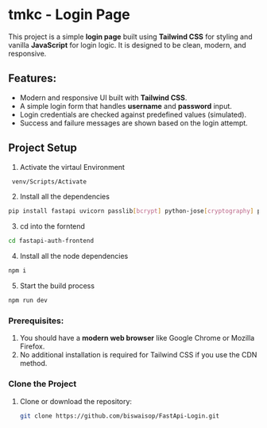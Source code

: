 # tmkc - Login Page

This project is a simple **login page** built using **Tailwind CSS** for styling and vanilla **JavaScript** for login logic. It is designed to be clean, modern, and responsive.

## Features:
- Modern and responsive UI built with **Tailwind CSS**.
- A simple login form that handles **username** and **password** input.
- Login credentials are checked against predefined values (simulated).
- Success and failure messages are shown based on the login attempt.

## Project Setup
1. Activate the virtaul Environment
 ```bash
  venv/Scripts/Activate
```
2. Install all the dependencies
```bash
pip install fastapi uvicorn passlib[bcrypt] python-jose[cryptography] python-multipart pymongo motor
```
3. cd into the forntend
```bash
cd fastapi-auth-frontend
```
4. Install all the node dependencies
```bash
npm i
```
5. Start the build process
```bash
npm run dev
```




### Prerequisites:
1. You should have a **modern web browser** like Google Chrome or Mozilla Firefox.
2. No additional installation is required for Tailwind CSS if you use the CDN method.

### Clone the Project

1. Clone or download the repository:

   ```bash
   git clone https://github.com/biswaisop/FastApi-Login.git
